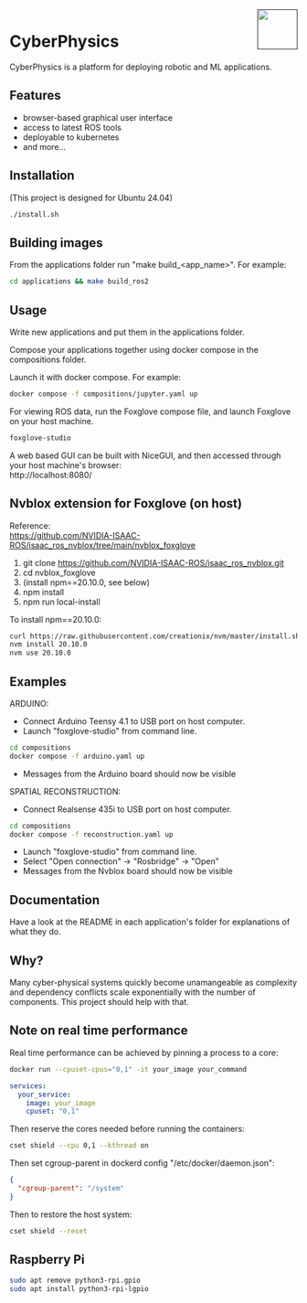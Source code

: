 <a href="">
  <img src="https://media.githubusercontent.com/media/salsicha/CyberPhysics/main/icon.png"
    height="70" align="right" alt="" />
</a>

# CyberPhysics

CyberPhysics is a platform for deploying robotic and ML applications.  



## Features

- browser-based graphical user interface  
- access to latest ROS tools  
- deployable to kubernetes  
- and more...  


## Installation

(This project is designed for Ubuntu 24.04)  

```bash
./install.sh
```

## Building images

From the applications folder run "make build_<app_name>". For example:  

```bash
cd applications && make build_ros2
```

## Usage

Write new applications and put them in the applications folder.  

Compose your applications together using docker compose in the compositions folder.  

Launch it with docker compose. For example:  

```bash
docker compose -f compositions/jupyter.yaml up
```

For viewing ROS data, run the Foxglove compose file, and launch Foxglove on your host machine.  
```bash
foxglove-studio
```

A web based GUI can be built with NiceGUI, and then accessed through your host machine's browser:  
http://localhost:8080/  


## Nvblox extension for Foxglove (on host)

Reference:  
https://github.com/NVIDIA-ISAAC-ROS/isaac_ros_nvblox/tree/main/nvblox_foxglove  

1. git clone https://github.com/NVIDIA-ISAAC-ROS/isaac_ros_nvblox.git  
2. cd nvblox_foxglove  
3. (install npm==20.10.0, see below)  
4. npm install  
5. npm run local-install  

To install npm==20.10.0:
```bash
curl https://raw.githubusercontent.com/creationix/nvm/master/install.sh | bash
nvm install 20.10.0
nvm use 20.10.0
```


## Examples

ARDUINO:  
 - Connect Arduino Teensy 4.1 to USB port on host computer.  
 - Launch "foxglove-studio" from command line.  
```bash
cd compositions
docker compose -f arduino.yaml up
```
 - Messages from the Arduino board should now be visible  

SPATIAL RECONSTRUCTION:  
 - Connect Realsense 435i to USB port on host computer.  
```bash  
cd compositions  
docker compose -f reconstruction.yaml up  
```  
 - Launch "foxglove-studio" from command line.  
 - Select "Open connection" -> "Rosbridge" -> "Open"  
 - Messages from the Nvblox board should now be visible  


## Documentation

Have a look at the README in each application's folder for explanations of what they do.  


## Why?

Many cyber-physical systems quickly become unamangeable as complexity and dependency conflicts scale exponentially with the number of components. This project should help with that.  


## Note on real time performance

Real time performance can be achieved by pinning a process to a core:  

```bash
docker run --cpuset-cpus="0,1" -it your_image your_command
```

```yaml
services:
  your_service:
    image: your_image
    cpuset: "0,1"
```

Then reserve the cores needed before running the containers:  

```bash
cset shield --cpu 0,1 --kthread on 
```

Then set cgroup-parent in dockerd config "/etc/docker/daemon.json":  
```json 
{
  "cgroup-parent": "/system"
}
```

Then to restore the host system:  
```bash
cset shield --reset
```

## Raspberry Pi

```bash
sudo apt remove python3-rpi.gpio
sudo apt install python3-rpi-lgpio
```
